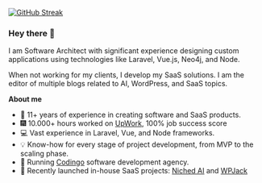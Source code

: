 [![GitHub Streak](https://streak-stats.demolab.com?user=ivanderbu2&theme=synthwave&date_format=M%20j%5B%2C%20Y%5D)](https://git.io/streak-stats)

### Hey there 👋 

I am Software Architect with significant experience designing custom applications using technologies like Laravel, Vue.js, Neo4j, and Node.

When not working for my clients, I develop my SaaS solutions. I am the editor of multiple blogs related to AI, WordPress, and SaaS topics.

**About me**

- :briefcase: 11+ years of experience in creating software and SaaS products.
- :fireworks: 10.000+ hours worked on [UpWork](https://www.upwork.com/freelancers/ivanradunovic), 100% job success score
- :computer: Vast experience in Laravel, Vue, and Node frameworks.
- :bulb: Know-how for every stage of project development, from MVP to the scaling phase.
- :star2: Running [Codingo](https://codingo.me) software development agency.
- :rocket: Recently launched in-house SaaS projects: [Niched AI](https://niched.ai) and [WPJack](https://wpjack.com)



